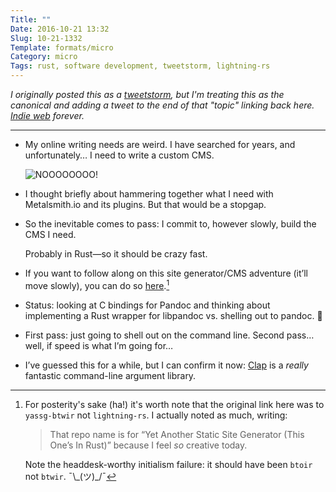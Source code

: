 ```yaml
---
Title: ""
Date: 2016-10-21 13:32
Slug: 10-21-1332
Template: formats/micro
Category: micro
Tags: rust, software development, tweetstorm, lightning-rs
---
```


<i class=editorial>I originally posted this as a [tweetstorm], but I'm treating *this* as the canonical and adding a tweet to the end of that "topic" linking back here. [Indie web] forever.</i>

[tweetstorm]: https://twitter.com/chriskrycho/status/737629809241645056
[Indie web]: http://indiewebcamp.com

---

- My online writing needs are weird. I have searched for years, and unfortunately… I need to write a custom CMS.

    ![](http://reactiongif.org/wp-content/uploads/GIF/2014/12/Darth-Vader-NOOO-GIF.gif "NOOOOOOOO!")

- I thought briefly about hammering together what I need with Metalsmith.io and its plugins. But that would be a stopgap.

- So the inevitable comes to pass: I commit to, however slowly, build the CMS I need.

    Probably in Rust—so it should be crazy fast.

- If you want to follow along on this site generator/CMS adventure (it’ll move slowly), you can do so [here](https://github.com/chriskrycho/lightning-rs).[^original]

- Status: looking at C bindings for Pandoc and thinking about implementing a Rust wrapper for libpandoc vs. shelling out to pandoc. 🤔

- First pass: just going to shell out on the command line. Second pass… well, if speed is what I’m going for…

- I’ve guessed this for a while, but I can confirm it now: [Clap](https://clap.rs) is a *really* fantastic command-line argument library.



[^original]: For posterity's sake (ha!) it's worth note that the original link here was to `yassg-btwir` not `lightning-rs`. I actually noted as much, writing:

    > That repo name is for “Yet Another Static Site Generator (This One’s In Rust)” because I feel *so* creative today.

    Note the headdesk-worthy initialism failure: it should have been `btoir` not `btwir`. ¯\\\_(ツ)_/¯

